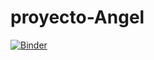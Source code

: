 # proyecto-Angel
[![Binder](https://mybinder.org/badge_logo.svg)](https://mybinder.org/v2/gh/johnzg/MetodosComputacionales.git/master)
